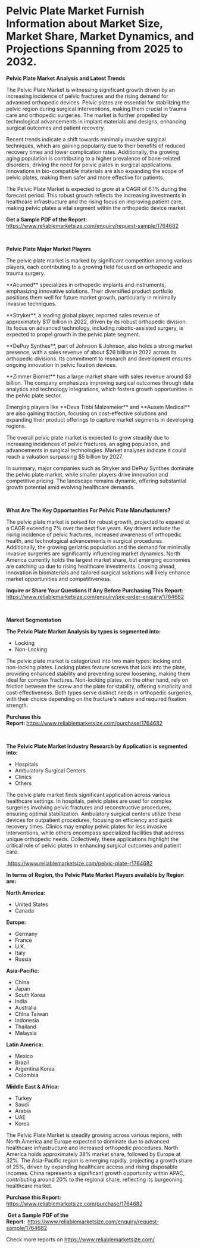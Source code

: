 <p><h1>Pelvic Plate Market Furnish Information about Market Size, Market Share, Market Dynamics, and Projections Spanning from 2025 to 2032.</h1></p><p><strong>Pelvic Plate Market Analysis and Latest Trends</strong></p>
<p><p>The Pelvic Plate Market is witnessing significant growth driven by an increasing incidence of pelvic fractures and the rising demand for advanced orthopedic devices. Pelvic plates are essential for stabilizing the pelvic region during surgical interventions, making them crucial in trauma care and orthopedic surgeries. The market is further propelled by technological advancements in implant materials and designs, enhancing surgical outcomes and patient recovery.</p><p>Recent trends indicate a shift towards minimally invasive surgical techniques, which are gaining popularity due to their benefits of reduced recovery times and lower complication rates. Additionally, the growing aging population is contributing to a higher prevalence of bone-related disorders, driving the need for pelvic plates in surgical applications. Innovations in bio-compatible materials are also expanding the scope of pelvic plates, making them safer and more effective for patients.</p><p>The Pelvic Plate Market is expected to grow at a CAGR of 6.1% during the forecast period. This robust growth reflects the increasing investments in healthcare infrastructure and the rising focus on improving patient care, making pelvic plates a vital segment within the orthopedic device market.</p></p>
<p><strong>Get a Sample PDF of the Report:&nbsp;</strong> <a href="https://www.reliablemarketsize.com/enquiry/request-sample/1764682?utm_campaign=1943&utm_medium=2&utm_source=Github&utm_content=ia&utm_term=04032025&utm_id=pelvic-plate">https://www.reliablemarketsize.com/enquiry/request-sample/1764682</a></p>
<p>&nbsp;</p>
<p><strong>Pelvic Plate Major Market Players</strong></p>
<p><p>The pelvic plate market is marked by significant competition among various players, each contributing to a growing field focused on orthopedic and trauma surgery.</p><p>**Acumed** specializes in orthopedic implants and instruments, emphasizing innovative solutions. Their diversified product portfolio positions them well for future market growth, particularly in minimally invasive techniques.</p><p>**Stryker**, a leading global player, reported sales revenue of approximately $17 billion in 2022, driven by its robust orthopedic division. Its focus on advanced technology, including robotic-assisted surgery, is expected to propel growth in the pelvic plate segment.</p><p>**DePuy Synthes**, part of Johnson & Johnson, also holds a strong market presence, with a sales revenue of about $26 billion in 2022 across its orthopedic divisions. Its commitment to research and development ensures ongoing innovation in pelvic fixation devices.</p><p>**Zimmer Biomet** has a large market share with sales revenue around $8 billion. The company emphasizes improving surgical outcomes through data analytics and technology integrations, which fosters growth opportunities in the pelvic plate sector.</p><p>Emerging players like **Deva Tibbi Malzemeler** and **Auxein Medical** are also gaining traction, focusing on cost-effective solutions and expanding their product offerings to capture market segments in developing regions.</p><p>The overall pelvic plate market is expected to grow steadily due to increasing incidences of pelvic fractures, an aging population, and advancements in surgical technologies. Market analyses indicate it could reach a valuation surpassing $5 billion by 2027.</p><p>In summary, major companies such as Stryker and DePuy Synthes dominate the pelvic plate market, while smaller players drive innovation and competitive pricing. The landscape remains dynamic, offering substantial growth potential amid evolving healthcare demands.</p></p>
<p>&nbsp;</p>
<p><strong>What Are The Key Opportunities For Pelvic Plate Manufacturers?</strong></p>
<p><p>The pelvic plate market is poised for robust growth, projected to expand at a CAGR exceeding 7% over the next five years. Key drivers include the rising incidence of pelvic fractures, increased awareness of orthopedic health, and technological advancements in surgical procedures. Additionally, the growing geriatric population and the demand for minimally invasive surgeries are significantly influencing market dynamics. North America currently holds the largest market share, but emerging economies are catching up due to rising healthcare investments. Looking ahead, innovation in biomaterials and tailored surgical solutions will likely enhance market opportunities and competitiveness.</p></p>
<p><strong>Inquire or Share Your Questions If Any Before Purchasing This Report:</strong> <a href="https://www.reliablemarketsize.com/enquiry/pre-order-enquiry/1764682?utm_campaign=1943&utm_medium=2&utm_source=Github&utm_content=ia&utm_term=04032025&utm_id=pelvic-plate">https://www.reliablemarketsize.com/enquiry/pre-order-enquiry/1764682</a></p>
<p>&nbsp;</p>
<p><strong>Market Segmentation</strong></p>
<p><strong>The Pelvic Plate Market Analysis by types is segmented into:</strong></p>
<p><ul><li>Locking</li><li>Non-Locking</li></ul></p>
<p><p>The pelvic plate market is categorized into two main types: locking and non-locking plates. Locking plates feature screws that lock into the plate, providing enhanced stability and preventing screw loosening, making them ideal for complex fractures. Non-locking plates, on the other hand, rely on friction between the screw and the plate for stability, offering simplicity and cost-effectiveness. Both types serve distinct needs in orthopedic surgeries, with their choice depending on the fracture's nature and required fixation strength.</p></p>
<p><strong>Purchase this Report:&nbsp;</strong><a href="https://www.reliablemarketsize.com/purchase/1764682?utm_campaign=1943&utm_medium=2&utm_source=Github&utm_content=ia&utm_term=04032025&utm_id=pelvic-plate">https://www.reliablemarketsize.com/purchase/1764682</a></p>
<p>&nbsp;</p>
<p><strong>The Pelvic Plate Market Industry Research by Application is segmented into:</strong></p>
<p><ul><li>Hospitals</li><li>Ambulatory Surgical Centers</li><li>Clinics</li><li>Others</li></ul></p>
<p><p>The pelvic plate market finds significant application across various healthcare settings. In hospitals, pelvic plates are used for complex surgeries involving pelvic fractures and reconstructive procedures, ensuring optimal stabilization. Ambulatory surgical centers utilize these devices for outpatient procedures, focusing on efficiency and quick recovery times. Clinics may employ pelvic plates for less invasive interventions, while others encompass specialized facilities that address unique orthopedic needs. Collectively, these applications highlight the critical role of pelvic plates in enhancing surgical outcomes and patient care.</p></p>
<p><a href="https://www.reliablemarketsize.com/pelvic-plate-r1764682?utm_campaign=1943&utm_medium=2&utm_source=Github&utm_content=ia&utm_term=04032025&utm_id=pelvic-plate">&nbsp;https://www.reliablemarketsize.com/pelvic-plate-r1764682</a></p>
<p><strong>In terms of Region, the Pelvic Plate Market Players available by Region are:</strong></p>
<p>
    <p> <strong> North America: </strong>
        <ul>
            <li>United States</li>
            <li>Canada</li>
        </ul>
        </p> 
    <p> <strong> Europe: </strong>
        <ul>
            <li>Germany</li>
            <li>France</li>
            <li>U.K.</li>
            <li>Italy</li>
            <li>Russia</li>
        </ul>
        </p> 
    <p> <strong> Asia-Pacific: </strong>
        <ul>
            <li>China</li>
            <li>Japan</li>
            <li>South Korea</li>
            <li>India</li>
            <li>Australia</li>
            <li>China Taiwan</li>
            <li>Indonesia</li>
            <li>Thailand</li>
            <li>Malaysia</li>
        </ul>
        </p> 
    <p> <strong> Latin America: </strong>
        <ul>
            <li>Mexico</li>
            <li>Brazil</li>
            <li>Argentina Korea</li>
            <li>Colombia</li>
        </ul>
        </p> 
    <p> <strong> Middle East & Africa: </strong>
        <ul>
            <li>Turkey</li>
            <li>Saudi</li>
            <li>Arabia</li>
            <li>UAE</li>
            <li>Korea</li>
        </ul>
    </p>
    </p>
<p><p>The Pelvic Plate Market is steadily growing across various regions, with North America and Europe expected to dominate due to advanced healthcare infrastructure and increased orthopedic procedures. North America holds approximately 38% market share, followed by Europe at 32%. The Asia-Pacific region is emerging rapidly, projecting a growth share of 25%, driven by expanding healthcare access and rising disposable incomes. China represents a significant growth opportunity within APAC, contributing around 20% to the regional share, reflecting its burgeoning healthcare market.</p></p>
<p><strong>Purchase this Report: </strong><a href="https://www.reliablemarketsize.com/purchase/1764682?utm_campaign=1943&utm_medium=2&utm_source=Github&utm_content=ia&utm_term=04032025&utm_id=pelvic-plate">https://www.reliablemarketsize.com/purchase/1764682</a></p>
<p>&nbsp;<strong>Get a Sample PDF of the Report:&nbsp;&nbsp;</strong><a href="https://www.reliablemarketsize.com/enquiry/request-sample/1764682?utm_campaign=1943&utm_medium=2&utm_source=Github&utm_content=ia&utm_term=04032025&utm_id=pelvic-plate">https://www.reliablemarketsize.com/enquiry/request-sample/1764682</a></p>
<p><strong></strong></p>
<p>Check more reports on <a href="https://www.reliablemarketsize.com/?utm_campaign=1943&utm_medium=2&utm_source=Github&utm_content=ia&utm_term=04032025&utm_id=pelvic-plate">https://www.reliablemarketsize.com/</a></p>